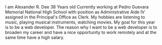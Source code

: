 I am Alexander R. Dee
38 Years old
Currently working at Pedro Guevara Memorial National High School
with position as Administrative Aide IV assigned in the Principal's Office as Clerk.
My hobbies are listening to music, playing musical instruments, watching movies.
My goal for this year is to be a web developer.
The reason why I want to be a web developer is to broaden my career and have a nice opportunity to work remotely and at the same time have a high salary.